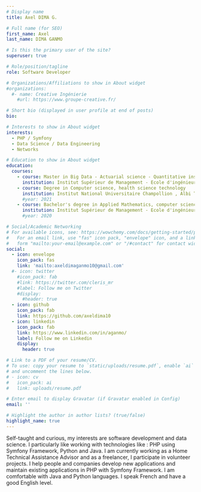 ```yaml
---
# Display name
title: Axel DIMA G.

# Full name (for SEO)
first_name: Axel
last_name: DIMA GANMO

# Is this the primary user of the site?
superuser: true

# Role/position/tagline
role: Software Developer

# Organizations/Affiliations to show in About widget
#organizations:
  #- name: Creative Ingénierie
    #url: https://www.groupe-creative.fr/

# Short bio (displayed in user profile at end of posts)
bio:

# Interests to show in About widget
interests:
  - PHP / Symfony
  - Data Science / Data Engineering
  - Networks

# Education to show in About widget
education:
  courses:
    - course: Master in Big Data - Actuarial science - Quantitative insurance (in progress) 
      institution: Institut Supérieur de Management - Ecole d'ingénieurs
    - course: Degree in Computer science, health science technology
      institution: Institut National Universitaire Champollion , Albi Toulouse
      #year: 2021
    - course: Bachelor's degree in Applied Mathematics, computer science and Econometrics
      institution: Institut Supérieur de Management - Ecole d'ingénieurs
      #year: 2020

# Social/Academic Networking
# For available icons, see: https://wowchemy.com/docs/getting-started/page-builder/#icons
#   For an email link, use "fas" icon pack, "envelope" icon, and a link in the
#   form "mailto:your-email@example.com" or "/#contact" for contact widget.
social:
  - icon: envelope
    icon_pack: fas
    link: 'mailto:axeldimaganmo10@gmail.com'
  #- icon: twitter
    #icon_pack: fab
    #link: https://twitter.com/cleris_mr
    #label: Follow me on Twitter
    #display:
      #header: true
  - icon: github
    icon_pack: fab
    link: https://github.com/axeldima10
  - icon: linkedin
    icon_pack: fab
    link: https://www.linkedin.com/in/aganmo/
    label: Follow me on Linkedin
    display:
      header: true

# Link to a PDF of your resume/CV.
# To use: copy your resume to `static/uploads/resume.pdf`, enable `ai` icons in `params.yaml`,
# and uncomment the lines below.
# - icon: cv
#   icon_pack: ai
#   link: uploads/resume.pdf

# Enter email to display Gravatar (if Gravatar enabled in Config)
email: ''

# Highlight the author in author lists? (true/false)
highlight_name: true
---
```


Self-taught and curious, my interests are software development and data science.
I particularly like working with technologies like : PHP using Symfony Framework, Python and Java.
I am currently working as a Home Technical Assistance Advisor and as a freelancer, I participate in volunteer projects. I help people and companies develop new applications and maintain existing applications in PHP with Symfony Framework. I am comfortable with Java and Python languages. I speak French and have a good English level.